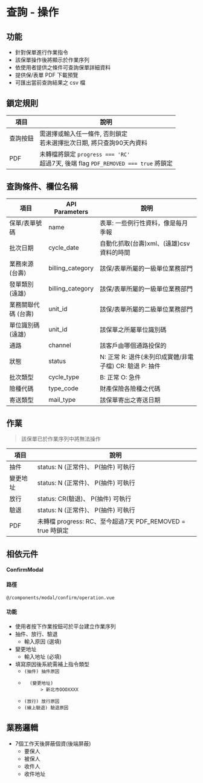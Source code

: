 # 查詢 - 操作

## 功能
* 針對保單進行作業指令
* 該保單操作後將顯示於作業序列
* 依使用者提供之條件可查詢保單詳細資料
* 提供保/表單 PDF 下載預覽
* 可匯出當前查詢結果之 csv 檔

## 鎖定規則
| 項目     | 說明                                                                                   |
| -------- | -------------------------------------------------------------------------------------- |
| 查詢按鈕 | 需選擇或輸入任一條件, 否則鎖定 <br> 若未選擇批次日期, 將只查詢90天內資料               |
| PDF      | 未轉檔將鎖定 `progress === 'RC'` <br> 超過7天, 後端 flag `PDF_REMOVED === true` 將鎖定 |

## 查詢條件、欄位名稱
| 項目                | API Parameters   | 說明                                                    |
| ------------------- | ---------------- | ------------------------------------------------------- |
| 保單/表單號碼       | name             | 表單: 一些例行性資料，像是每月季報                      |
| 批次日期            | cycle_date       | 自動化抓取(台壽)xml、(遠雄)csv資料的時間                |
| 業務來源 (台壽)     | billing_category | 該保/表單所屬的一級單位業務部門                         |
| 發單類別 (遠雄)     | billing_category | 該保/表單所屬的一級單位業務部門                         |
| 業務關聯代碼 (台壽) | unit_id          | 該保/表單所屬的二級單位業務部門                         |
| 單位識別碼 (遠雄)   | unit_id          | 該保單之所屬單位識別碼                                  |
| 通路                | channel          | 該客戶由哪個通路投保的                                  |
| 狀態                | status           | N: 正常 R: 退件(未列印成實體/非電子檔) CR: 驗退 P: 抽件 |
| 批次類型            | cycle_type       | B: 正常 O: 急件                                         |
| 險種代碼            | type_code        | 財產保險各險種之代碼                                    |
| 寄送類型            | mail_type        | 該保單寄出之寄送日期                                    |

## 作業
> 該保單已於作業序列中將無法操作

| 項目     | 說明                                                       |
| -------- | ---------------------------------------------------------- |
| 抽件     | status: N (正常件)、 P(抽件) 可執行                        |
| 變更地址 | status: N (正常件)、 P(抽件) 可執行                        |
| 放行     | status: CR(驗退)、 P(抽件) 可執行                          |
| 驗退     | status: N (正常件)、 P(抽件) 可執行                        |
| PDF      | 未轉檔 progress: RC、至今超過7天 PDF_REMOVED = true 時鎖定 |

## 相依元件
#### ConfirmModal

#### 路徑 
`@/components/modal/confirm/operation.vue`

#### 功能
* 使用者按下作業按鈕可於平台建立作業序列
* 抽件、放行、驗退
    * 輸入原因 (選填)
* 變更地址
    * 輸入地址 (必填)
* 填寫原因後系統需補上指令類型
    * `(抽件) 抽件原因`
    * ```
        (變更地址)
            > 新北市OOOXXXX
      ```
    * `(放行) 放行原因`
    * `(線上驗退) 驗退原因`

## 業務邏輯
* 7個工作天後屏蔽個資(後端屏蔽)
    * 要保人
    * 被保人
    * 收件人
    * 收件地址